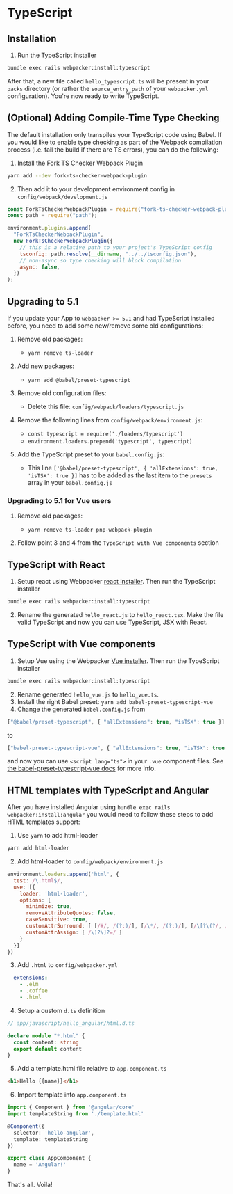 # TypeScript

## Installation

1. Run the TypeScript installer

```bash
bundle exec rails webpacker:install:typescript
```

After that, a new file called `hello_typescript.ts` will be present in your `packs` directory (or rather the `source_entry_path` of your `webpacker.yml` configuration). You're now ready to write TypeScript. 

## (Optional) Adding Compile-Time Type Checking

The default installation only transpiles your TypeScript code using Babel. If you would like to enable type checking as part of the Webpack compilation process (i.e. fail the build if there are TS errors), you can do the following:

1. Install the Fork TS Checker Webpack Plugin

```sh
yarn add --dev fork-ts-checker-webpack-plugin
```

2. Then add it to your development environment config in `config/webpack/development.js`

```js
const ForkTsCheckerWebpackPlugin = require("fork-ts-checker-webpack-plugin");
const path = require("path");

environment.plugins.append(
  "ForkTsCheckerWebpackPlugin",
  new ForkTsCheckerWebpackPlugin({
    // this is a relative path to your project's TypeScript config
    tsconfig: path.resolve(__dirname, "../../tsconfig.json"),
    // non-async so type checking will block compilation
    async: false,
  })
);
```

## Upgrading to 5.1

If you update your App to `webpacker >= 5.1` and had TypeScript installed before, you need to add some new/remove some old configurations:

1. Remove old packages:
    - `yarn remove ts-loader`

2. Add new packages:
    - `yarn add @babel/preset-typescript`

3. Remove old configuration files: 
    - Delete this file: `config/webpack/loaders/typescript.js`

4. Remove the following lines from `config/webpack/environment.js`:
    - `const typescript = require('./loaders/typescript')`
    - `environment.loaders.prepend('typescript', typescript)`

5. Add the TypeScript preset to your `babel.config.js`:
    - This line `['@babel/preset-typescript', { 'allExtensions': true, 'isTSX': true }]` has to be added as the last item to the `presets` array in your `babel.config.js`

### Upgrading to 5.1 for Vue users

1. Remove old packages:
    - `yarn remove ts-loader pnp-webpack-plugin`

2. Follow point 3 and 4 from the `TypeScript with Vue components` section

## TypeScript with React

1. Setup react using Webpacker [react installer](../README.md#react). Then run the TypeScript installer

```bash
bundle exec rails webpacker:install:typescript
```

2. Rename the generated `hello_react.js` to `hello_react.tsx`. Make the file valid TypeScript and
now you can use TypeScript, JSX with React.

## TypeScript with Vue components

1. Setup Vue using the Webpacker [Vue installer](../README.md#vue). Then run the TypeScript installer

```bash
bundle exec rails webpacker:install:typescript
```

2. Rename generated `hello_vue.js` to `hello_vue.ts`.
3. Install the right Babel preset: `yarn add babel-preset-typescript-vue`
4. Change the generated `babel.config.js` from

```js
["@babel/preset-typescript", { "allExtensions": true, "isTSX": true }]
```

to

```js
["babel-preset-typescript-vue", { "allExtensions": true, "isTSX": true }]
```

and now you can use `<script lang="ts">` in your `.vue` component files. See [the babel-preset-typescript-vue docs](https://www.npmjs.com/package/babel-preset-typescript-vue) for more info.

## HTML templates with TypeScript and Angular

After you have installed Angular using `bundle exec rails webpacker:install:angular`
you would need to follow these steps to add HTML templates support:

1. Use `yarn` to add html-loader

```bash
yarn add html-loader
```

2. Add html-loader to `config/webpack/environment.js`

```js
environment.loaders.append('html', {
  test: /\.html$/,
  use: [{
    loader: 'html-loader',
    options: {
      minimize: true,
      removeAttributeQuotes: false,
      caseSensitive: true,
      customAttrSurround: [ [/#/, /(?:)/], [/\*/, /(?:)/], [/\[?\(?/, /(?:)/] ],
      customAttrAssign: [ /\)?\]?=/ ]
    }
  }]
})
```

3. Add `.html` to `config/webpacker.yml`

```yml
  extensions:
    - .elm
    - .coffee
    - .html
```

4. Setup a custom `d.ts` definition

```ts
// app/javascript/hello_angular/html.d.ts

declare module "*.html" {
  const content: string
  export default content
}
```

5. Add a template.html file relative to `app.component.ts`

```html
<h1>Hello {{name}}</h1>
```

6. Import template into `app.component.ts`

```ts
import { Component } from '@angular/core'
import templateString from './template.html'

@Component({
  selector: 'hello-angular',
  template: templateString
})

export class AppComponent {
  name = 'Angular!'
}
```

That's all. Voila!
